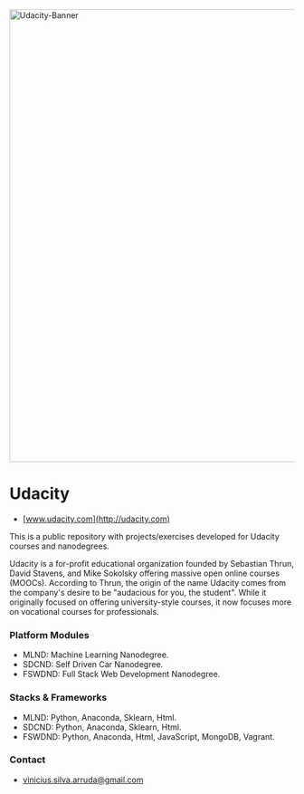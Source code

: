 <img src="https://d26a57ydsghvgx.cloudfront.net/content/migration/br/br-390468315-0.jpg" alt="Udacity-Banner" width="800px">

# Udacity #
* [www.udacity.com](http://udacity.com)

This is a public repository with projects/exercises developed for Udacity courses and nanodegrees.

Udacity is a for-profit educational organization founded by Sebastian Thrun, David Stavens, and Mike Sokolsky offering massive open online courses (MOOCs). According to Thrun, the origin of the name Udacity comes from the company's desire to be "audacious for you, the student". While it originally focused on offering university-style courses, it now focuses more on vocational courses for professionals.

### Platform Modules ###

* MLND:
Machine Learning Nanodegree.
* SDCND:
Self Driven Car Nanodegree.
* FSWDND:
Full Stack Web Development Nanodegree.

### Stacks & Frameworks ###

* MLND:
Python, Anaconda, Sklearn, Html.
* SDCND:
Python, Anaconda, Sklearn, Html.
* FSWDND:
Python, Anaconda, Html, JavaScript, MongoDB, Vagrant.

### Contact ###

* [vinicius.silva.arruda@gmail.com](mailto:vinicius.silva.arruda@gmail.com)
